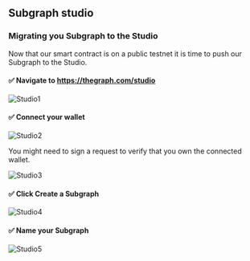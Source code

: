 ## Subgraph studio

### Migrating you Subgraph to the Studio

Now that our smart contract is on a public testnet it is time to push our Subgraph to the Studio.

#### ✅ Navigate to https://thegraph.com/studio

![Studio1](/public/images/TheGraph-ScaffoldEth2/section-2/2_4_1.png)

#### ✅ Connect your wallet

![Studio2](/public/images/TheGraph-ScaffoldEth2/section-2/2_4_2.png)

You might need to sign a request to verify that you own the connected wallet.

![Studio3](/public/images/TheGraph-ScaffoldEth2/section-2/2_4_3.png)

#### ✅ Click Create a Subgraph

![Studio4](/public/images/TheGraph-ScaffoldEth2/section-2/2_4_4.png)

#### ✅ Name your Subgraph

![Studio5](/public/images/TheGraph-ScaffoldEth2/section-2/2_4_5.png)
